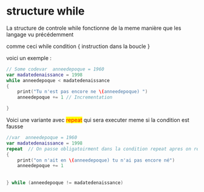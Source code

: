 # structure while

La structure de controle while fonctionne de la meme manière que les langage vu précédemment

comme ceci while condition { instruction dans la boucle }

voici un exemple :&#x20;

```swift
// Some codevar  anneedepoque = 1960
var madatedenaissance = 1998
while anneedepoque < madatedenaissance
{
    print("Tu n'est pas encore ne \(anneedepoque) ")
    anneedepoque += 1 // Incrementation 

}

```

Voici une variante avec <mark style="color:red;">repeat</mark> qui sera executer meme si la condition est fausse&#x20;

```swift
//var  anneedepoque = 1960
var madatedenaissance = 1998
repeat  // On passe obligatoirment dans la condition repeat apres on retourne vers le while
{
    print("on n'ait en \(anneedepoque) tu n'ai pas encore né")
    anneedepoque += 1
    
    
} while (anneedepoque != madatedenaissance)

```
